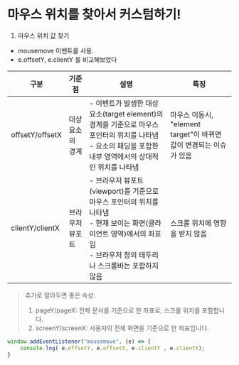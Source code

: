 # 마우스 위치를 찾아서 커스텀하기!


1. 마우스 위치 값 찾기

- mousemove 이벤트를 사용.
- e.offsetY, e.clientY 를 비교해보았다



| 구분            | 기준점              | 설명                                                                                      | 특징                                           |
|-----------------|---------------------|-------------------------------------------------------------------------------------------|-----------------------------------------------|
| offsetY/offsetX | 대상 요소의 경계    | - 이벤트가 발생한 대상 요소(target element)의 경계를 기준으로 마우스 포인터의 위치를 나타냄<br>- 요소의 패딩을 포함한 내부 영역에서의 상대적인 위치를 나타냄<br> | 마우스 이동시, "element target"이 바뀌면 값이 변경되는 이슈가 있음 |
| clientY/clientX | 브라우저 뷰포트     | - 브라우저 뷰포트(viewport)를 기준으로 마우스 포인터의 위치를 나타냄<br>- 현재 보이는 화면(클라이언트 영역)에서의 좌표임<br>- 브라우저 창의 테두리나 스크롤바는 포함하지 않음 | 스크롤 위치에 영향을 받지 않음               |



> 추가로 알아두면 좋은 속성:
>    1. pageY/pageX: 전체 문서를 기준으로 한 좌표로, 스크롤 위치를 포함합니다.
>    2. screenY/screenX: 사용자의 전체 화면을 기준으로 한 좌표입니다.

```js
window.addEventListener("mousemove", (e) => { 
    console.log( e.offsetY, e.offsetX, e.clientY , e.clientX);
}
```